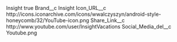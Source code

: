 <?xml version="1.0" encoding="UTF-8"?>
<CustomMetadata xmlns="http://soap.sforce.com/2006/04/metadata" xmlns:xsi="http://www.w3.org/2001/XMLSchema-instance" xmlns:xsd="http://www.w3.org/2001/XMLSchema">
    <label>Insight</label>
    <protected>true</protected>
    <values>
        <field>Brand__c</field>
        <value xsi:type="xsd:string">Insight</value>
    </values>
    <values>
        <field>Icon_URL__c</field>
        <value xsi:type="xsd:string">http://icons.iconarchive.com/icons/wwalczyszyn/android-style-honeycomb/32/YouTube-icon.png</value>
    </values>
    <values>
        <field>Share_Link__c</field>
        <value xsi:type="xsd:string">http://www.youtube.com/user/InsightVacations</value>
    </values>
    <values>
        <field>Social_Media_del__c</field>
        <value xsi:type="xsd:string">Youtube.png</value>
    </values>
</CustomMetadata>
